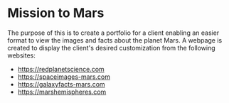 # Mission to Mars

The purpose of this is to create a portfolio for a client enabling an easier format to view the images and facts about the planet Mars. A webpage is created to display the client's desired customization from the following websites:
  * https://redplanetscience.com
  * https://spaceimages-mars.com
  * https://galaxyfacts-mars.com
  * https://marshemispheres.com
